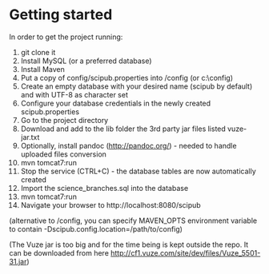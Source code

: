 # Getting started

In order to get the project running:

1. git clone it
2. Install MySQL (or a preferred database)
3. Install Maven 
4. Put a copy of config/scipub.properties into /config (or c:\config)
5. Create an empty database with your desired name (scipub by default) and with UTF-8 as character set
6. Configure your database credentials in the newly created scipub.properties
7. Go to the project directory
8. Download and add to the lib folder the 3rd party jar files listed vuze-jar.txt
9. Optionally, install pandoc (http://pandoc.org/) - needed to handle uploaded files conversion  
10. mvn tomcat7:run
11. Stop the service (CTRL+C) - the database tables are now automatically created
12. Import the science_branches.sql into the database
13. mvn tomcat7:run
14. Navigate your browser to http://localhost:8080/scipub

(alternative to /config, you can specify MAVEN_OPTS environment variable to contain -Dscipub.config.location=/path/to/config)

(The Vuze jar is too big and for the time being is kept outside the repo. It can be downloaded from here http://cf1.vuze.com/site/dev/files/Vuze_5501-31.jar)
